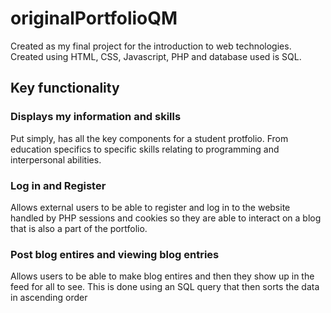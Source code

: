 # originalPortfolioQM

Created as my final project for the introduction to web technologies. Created using HTML, CSS, Javascript, PHP and database used is SQL. 

## Key functionality

### Displays my information and skills
Put simply, has all the key components for a student protfolio. From education specifics to specific skills relating to programming and interpersonal abilities.

### Log in and Register
Allows external users to be able to register and log in to the website handled by PHP sessions and cookies so they are able to interact on a blog that is also a part of the portfolio.

### Post blog entires and viewing blog entries
Allows users to be able to make blog entires and then they show up in the feed for all to see. This is done using an SQL query that then sorts the data in ascending order


